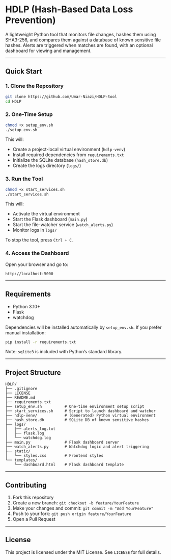 # HDLP (Hash-Based Data Loss Prevention)

A lightweight Python tool that monitors file changes, hashes them using SHA3-256, and compares them against a database of known sensitive file hashes. Alerts are triggered when matches are found, with an optional dashboard for viewing and management.

-----

## Quick Start

### 1\. Clone the Repository

```bash
git clone https://github.com/Umar-Niazi/HDLP-tool
cd HDLP
```

### 2\. One-Time Setup

```bash
chmod +x setup_env.sh
./setup_env.sh
```

This will:

  - Create a project-local virtual environment (`hdlp-venv`)
  - Install required dependencies from `requirements.txt`
  - Initialize the SQLite database (`hash_store.db`)
  - Create the logs directory (`logs/`)

### 3\. Run the Tool

```bash
chmod +x start_services.sh
./start_services.sh
```

This will:

  - Activate the virtual environment
  - Start the Flask dashboard (`main.py`)
  - Start the file-watcher service (`watch_alerts.py`)
  - Monitor logs in `logs/`

To stop the tool, press `Ctrl + C`.

### 4\. Access the Dashboard

Open your browser and go to:

```
http://localhost:5000
```

-----

## Requirements

  - Python 3.10+
  - Flask
  - watchdog

Dependencies will be installed automatically by `setup_env.sh`. If you prefer manual installation:

```bash
pip install -r requirements.txt
```

Note: `sqlite3` is included with Python’s standard library.

-----

## Project Structure

```
HDLP/
├── .gitignore
├── LICENSE
├── README.md
├── requirements.txt
├── setup_env.sh          # One-time environment setup script
├── start_services.sh     # Script to launch dashboard and watcher
├── hdlp-venv/            # (Generated) Python virtual environment
├── hash_store.db         # SQLite DB of known sensitive hashes
├── logs/
│   ├── alerts_log.txt
│   ├── flask.log
│   └── watchdog.log
├── main.py               # Flask dashboard server
├── watch_alerts.py       # Watchdog logic and alert triggering
├── static/
│   └── styles.css        # Frontend styles
└── templates/
    └── dashboard.html    # Flask dashboard template
```

-----

## Contributing

1.  Fork this repository
2.  Create a new branch: `git checkout -b feature/YourFeature`
3.  Make your changes and commit: `git commit -m "Add YourFeature"`
4.  Push to your fork: `git push origin feature/YourFeature`
5.  Open a Pull Request

-----

## License

This project is licensed under the MIT License. See `LICENSE` for full details.
